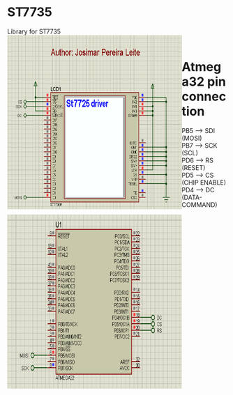 # ST7735

Library for ST7735 <br/>
<img align="left" width="400" height="400" src="https://github.com/josimarpereiraleite/ST7735/blob/main/Images/st7735.png"><br />

# Atmega32 pin connection <br />

PB5 --> SDI (MOSI)<br />
PB7 --> SCK (SCL)<br />
PD6 --> RS (RESET)<br />
PD5 --> CS (CHIP ENABLE)<br />
PD4 --> DC (DATA-COMMAND)<br />

<img align="left" width="400" height="400" src="https://github.com/josimarpereiraleite/ST7735/blob/main/Images/00.png"><br />

